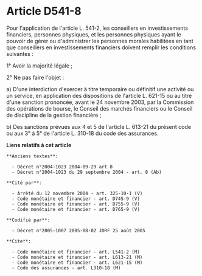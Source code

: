 # Article D541-8

Pour l'application de l'article L. 541-2, les conseillers en investissements financiers, personnes physiques, et les
personnes physiques ayant le pouvoir de gérer ou d'administrer les personnes morales habilitées en tant que conseillers en
investissements financiers doivent remplir les conditions suivantes :

1° Avoir la majorité légale ;

2° Ne pas faire l'objet :

a) D'une interdiction d'exercer à titre temporaire ou définitif une activité ou un service, en application des dispositions
de l'article L. 621-15 ou au titre d'une sanction prononcée, avant le 24 novembre 2003, par la Commission des opérations de
bourse, le Conseil des marchés financiers ou le Conseil de discipline de la gestion financière ;

b) Des sanctions prévues aux 4 et 5 de l'article L. 613-21 du présent code ou aux 3° à 5° de l'article L. 310-18 du code des
assurances.

**Liens relatifs à cet article**

	**Anciens textes**:

	  - Décret n°2004-1023 2004-09-29 art 8
	  - Décret n°2004-1023 du 29 septembre 2004 - art. 8 (Ab)

	**Cité par**:

	  - Arrêté du 12 novembre 2004 - art. 325-10-1 (V)
	  - Code monétaire et financier - art. D745-9 (V)
	  - Code monétaire et financier - art. D755-9 (V)
	  - Code monétaire et financier - art. D765-9 (V)

	**Codifié par**:

	  - Décret n°2005-1007 2005-08-02 JORF 25 août 2005

	**Cite**:

	  - Code monétaire et financier - art. L541-2 (M)
	  - Code monétaire et financier - art. L613-21 (M)
	  - Code monétaire et financier - art. L621-15 (M)
	  - Code des assurances - art. L310-18 (M)
